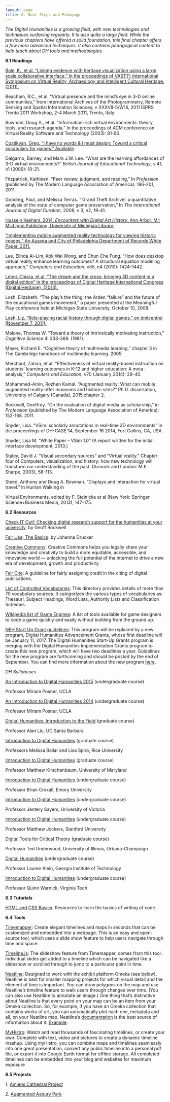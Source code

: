 ```yaml
---
layout: page
title: 6. Next Steps and Pedagogy
---
```

*The Digital Humanities is a growing field, with new technologies and techniques surfacing regularly. It is also quite a large field. While the previous chapters have offered a solid foundation, this final chapter offers a few more advanced techniques.  It also contains pedagogical content to help teach about DH tools and methodologies.*

**6.1 Readings**

[Bale, K., et al. “Linking evidence with heritage visualization using a large scale collaborative interface,” In the proceedings of VAST11: International Symposium on Virtual Reality, Archaeology and Intelligent Cultural Heritage. (2011).](http://diglib.eg.org/handle/10.2312/VAST.VAST11.121-128)

Beacham, R.C., et al. “Virtual presence and the mind’s eye in 3-D online communities,” from International Archives of the Photogrammetry, Remote Sensing and Spatial Information Sciences, v XXXVII-5/W16, 2011 ISPRS Trento 2011 Workshop, 2-4 March 2011, Trento, Italy.

Bowman, Doug A., et al. “Information-rich virtual environments: theory, tools, and research agenda.” In the proceedings of ACM conference on Virtual Reality Software and Technology (2003): 81-90.

[Costikyan, Greg. “I have no words & I must design: Toward a critical vocabulary for games.” Available](http://www.digra.org/wp-content/uploads/digital-library/05164.51146.pdf).

Dalgarno, Barney, and Mark J.W. Lee. “What are the learning affordances of 3-D virtual environments?” *British Journal of Educational Technology*, v.41, n1 (2009): 10-21.

Fitzpatrick, Kathleen. “Peer review, judgment, and reading,” In *Profession* (published by The Modern Language Association of America): 196-201, 2011.

Gooding, Paul, and Melissa Terras. “’Grand Theft Archive’: a quantitative analysis of the state of computer game preservation,” In *The International Journal of Digital Curation*, 2008, v 3, n2, 19-41.

[Hussein Keshani. 2014. *Encounters with Digital Art History*. Ann Arbor, MI: Michigan Publishing, University of Michigan Library.](http://hdl.handle.net/2027/spo.13441566.0044.012)

[“Implementing mobile augmented reality technology for viewing historic images.” An Azavea and City of Philadelphia Department of Records White Paper. 2011.](http://www.azavea.com/research/company-research/augmented-reality/)

Lee, Elinda Ai-Lim, Kok Wai Wong, and Chun Che Fung. “How does desktop virtual reality enhance learning outcomes? A structural equation modeling approach,” *Computers and Education*, v55, n4 (2010): 1424-1442.

[Leoni, Chiara, et al. “The dream and the cross: bringing 3D content in a digital edition” in the proceedings of Digital Heritage International Congress (Digital Heritage), (2013).](http://ieeexplore.ieee.org/xpl/articleDetails.jsp?arnumber=6743751)

Losh, Elizabeth. “The play’s the thing: the Arden “failure” and the future of the educational games movement,” a paper presented at the Meaningful Play conference held at Michigan State University, October 10, 2008.

[Losh, Liz. “Role-playing racial history through digital games,” on dmlcentral (November 7, 2011).](http://dmlcentral.net/blog/liz-losh/role-playing-racial-history-through-digital-games)

Malone, Thomas W. “Toward a theory of intrinsically motivating instruction,” *Cognitive Science* 4: 333-369. (1981).

Mayer, Richard E. “Cognitive theory of multimedia learning,” chapter 3 in The Cambridge handbook of multimedia learning. 2005.

Merchant, Zahira, et al. “Effectiveness of virtual reality-based instruction on students' learning outcomes in K-12 and higher education: A meta-analysis,” *Computers and Education*, v70 (January 2014): 29-40.

Mohammed-Amin, Rozhen Kamal. “Augmented reality: What can mobile augmented reality offer museums and historic sites?” Ph.D. dissertation, University of Calgary (Canada), 2015,chapter 2.

Rockwell, Geoffrey. “On the evaluation of digital media as scholarship,” in *Profession* (published by The Modern Language Association of America): 152-168. 2011.

Snyder, Lisa. “VSim: scholarly annotations in real-time 3D environments” in the proceedings of DH-CASE'14, September 16 2014, Fort Collins, CA, USA.

Snyder, Lisa M. “White Paper – VSim 1.0” (A report written for the initial interface development, 2013.)

Staley, David J. “Visual secondary sources” and “Virtual reality.” Chapter four of Computers, visualization, and history: how new technology will transform our understanding of the past. (Armonk and London: M.E. Sharpe, 2003), 58-113.

Steed, Anthony and Doug A. Bowman. “Displays and interaction for virtual travel.” In Human Walking in

Virtual Environments, edited by F. Steinicke et al (New York: Springer Science+Business Media, 2013), 147-175.

**6.2 Resources**

[Check IT Out!: Checking digital research support for the humanities at your university](http://4humanities.org/check-it-out/), by Geoff Rockwell

[Fair Use; The Basics](http://program.dh.ucla.edu/getty/wp-content/uploads/2015/01/DAH_FairUse.ppt):
by Johanna Drucker

[Creative Commons](https://creativecommons.org/): Creative Commons helps you legally share your knowledge and creativity to build a more equitable, accessible, and innovative world — unlocking the full potential of the internet to drive a new era of development, growth and productivity.

[Fair Cite](https://faircite.wordpress.com/): A guideline for fairly assigning credit in the citing of digital publications.

[List of Controlled Vocabularies](http://www.jiscdigitalmedia.ac.uk/guide/controlling-your-language-links-to-metadata-vocabularies/): This directory provides details of more than 70 vocabulary sources. It categorizes the various types of vocabularies as: Thesauri, Subject Headings, Word Lists, Authority Lists and Classification Schemes.

[Wikipedia list of Game Engines](http://en.wikipedia.org/wiki/List_of_game_engines): A list of tools available for game designers to code a game quickly and easily without building from the ground up.

[NEH Start Up Grant guidelines](http://www.neh.gov/grants/odh/digital-humanities-start-grants): This program will be replaced by a new program, Digital Humanities Advancement Grants, whose first deadline will be January 11, 2017. The Digital Humanities Start-Up Grants program is merging with the Digital Humanities Implementation Grants program to create this new program, which will have two deadlines a year. Guidelines for the new program are forthcoming and should be posted by the end of September. You can find
more information about the new program [here](http://www.neh.gov/divisions/odh/grant-news/the-sug-program-no-more-please-welcome-digital-humanities-advancement-grants).

*DH Syllabuses*

[An Introduction to Digital Humanities 2015](http://miriamposner.com/dh101f15/) (undergraduate course)

Professor Miriam Posner, UCLA

[An Introduction to Digital Humanities 2014](http://miriamposner.com/dh101f14/) (undergraduate course)

Professor Miriam Posner, UCLA

[Digital Humanities: Introduction to the Field](http://eng236introdh2014f.pbworks.com/w/page/82521550/Schedule) (graduate course)

Professor Alan Liu, UC Santa Barbara

[Introduction to Digital Humanities](http://digitalhumanities.rice.edu/fall-2013-syllabus/) (graduate course)

Professors Melissa Bailar and Lisa Spiro, Rice University

[Introduction to Digital Humanities](http://mith.umd.edu/engl668k/?page_id=7) (graduate course)

Professor Matthew Kirschenbaum, University of Maryland

[Introduction to Digital Humanities](http://www.briancroxall.net/s14dh/) (undergraduate course)

Professor Brian Croxall, Emory University

[Introduction to Digital Humanities](http://www.jenterysayers.com/wp-content/uploads/2011/09/150_syllabus.pdf) (undergraduate course)

Professor Jentery Sayers, University of Victoria

[Introduction to Digital Humanities](http://coursework.stanford.edu/homepage/Sp12/Sp12-ENGLISH-162-01.html) (undergraduate course)

Professor Matthew Jockers, Stanford University

[Digital Tools for Critical Theory](https://dl.dropboxusercontent.com/u/4713959/DigitalToolsAndCriticalTheory.pdf) (graduate course)

Professor Ted Underwood, University of Illinois, Urbana-Champaign

[Digital Humanities](http://webcache.googleusercontent.com/search?q=cache:3aC-RWEJwAIJ:lkleincourses.lmc.gatech.edu/dh12/syllabus/+&cd=1&hl=en&ct=clnk&gl=us) (undergraduate course)

Professor Lauren Klein, Georgia Institute of Technology

[Introduction to Digital Humanities](http://5074.quinnwarnick.com/) (undergraduate course)

Professor Quinn Warnick, Virginia Tech

**6.3 Tutorials**

[HTML and CSS Basics](http://miriamposner.com/dh101f15/index.php/tutorials-and-resources/html-css/): Resources to learn the basics of writing of code.

**6.4 Tools**

[Timemapper](http://timemapper.okfnlabs.org/): Create elegant timelines and maps in seconds that can be customized and embedded into a webpage. This is an easy and open-source tool, which uses a slide show feature to help users navigate through time and space.

[Timeline.js](http://timeline.knightlab.com/): The slideshow feature from Timemapper, comes from this tool. Individual slides get added to a timeline which can be navigated like a slideshow or scrolled through to jump to a particular point in time.

[Neatline](http://neatline.org/): Designed to work with the exhibit platform Omeka (see below), Neatline is best for smaller mapping projects for which visual detail and the element of time is important. You can draw polygons on the map and use Neatline’s timeline feature to walk users through changes over time. (You can also use Neatline to annotate an image.) One thing that’s distinctive about Neatline is that every point on your map can be an item from your Omeka collection. So, for example, if you have an Omeka collection that contains works of art, you can automatically plot each one, metadata and all, on your Neatline map. Neatline’s [documentation](http://docs.neatline.org/) is the best
source of information about it. [Example](http://ibnjubayr.lib.virginia.edu/view-exhibits).

[MyHistro](http://www.myhistro.com/): Watch and read thousands of fascinating timelines, or create your own. Complete with text, video and pictures to create a dynamic timeline mashup. Using myHistro, you can combine maps and timelines seamlessly into one great presentation, convert any public timeline into a personal pdf file, or export it into Google Earth format for offline storage. All completed timelines can be embedded into your blog and websites for maximum exposure

**6.5 Projects**

1\. [Amiens Cathedral Project](http://learn.columbia.edu/Mcahweb/index-frame.html)

2\. [Augmented Asbury Park](http://www.augmentedasburypark.com/)
